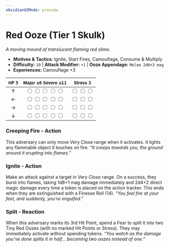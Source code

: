 ```yaml
---
obsidianUIMode: preview
---
```

# Red Ooze (Tier 1 Skulk)

*A moving mound of translucent flaming red slime.*

- **Motives & Tactics**: Ignite, Start Fires, Camouflage, Consume & Multiply
- **Difficulty:** `10` | **Attack Modifier:** `+1` | **Ooze Appendage:** `Melee 2d6+3 mag`
- **Experiences:** Camouflage +3

| <small>HP</small> `5` | <small>Major</small> `≥6` <small>Severe</small> `≥11` | <small>Stress</small> `3` |
|:-:|:-:|:-:|
| ↑ |  <input type="checkbox" unchecked id="4cb19dea"> <input type="checkbox" unchecked id="aa2d2950"> <input type="checkbox" unchecked id="42ebd424"> <input type="checkbox" unchecked id="768ff220"> <input type="checkbox" unchecked id="e84caebc"> |  <input type="checkbox" unchecked id="650f1283"> <input type="checkbox" unchecked id="db12d1c6"> <input type="checkbox" unchecked id="2c4f2e38"> |
| ← |  <input type="checkbox" unchecked id="a66080d5"> <input type="checkbox" unchecked id="fd2ff510"> <input type="checkbox" unchecked id="19676e6c"> <input type="checkbox" unchecked id="ebb38e02"> <input type="checkbox" unchecked id="79217add"> |  <input type="checkbox" unchecked id="f245c2aa"> <input type="checkbox" unchecked id="a17c1cc4"> <input type="checkbox" unchecked id="08641d2e"> |
| → |  <input type="checkbox" unchecked id="f5283933"> <input type="checkbox" unchecked id="244795c8"> <input type="checkbox" unchecked id="2233a634"> <input type="checkbox" unchecked id="ffbca159"> <input type="checkbox" unchecked id="0bd49af3"> |  <input type="checkbox" unchecked id="2b4f0358"> <input type="checkbox" unchecked id="dc75bb6c"> <input type="checkbox" unchecked id="d90683da"> |
| ↓ |  <input type="checkbox" unchecked id="3a33b1b4"> <input type="checkbox" unchecked id="be588c2c"> <input type="checkbox" unchecked id="0b14b043"> <input type="checkbox" unchecked id="f9af6aad"> <input type="checkbox" unchecked id="6e952832"> |  <input type="checkbox" unchecked id="2e355270"> <input type="checkbox" unchecked id="487ce56c"> <input type="checkbox" unchecked id="40dd0ce9"> |

### Creeping Fire - Action

This adversary can only move Very Close range when it activates. It lights any flammable object it touches on fire. *“It creeps towards you, the ground around it erupting into flames.”*

### Ignite - Action

Make an attack against a target in Very Close range. On a success, they burst into flames, taking 1d8+1 mag damage immediately and 2d4+2 direct magic damage every time a token is placed on the action tracker. This ends when they are extinguished with a Finesse Roll (14). *“You feel fire at your feet, and suddenly, you’re engulfed.”*

### Split - Reaction

When this adversary marks its 3rd Hit Point, spend a Fear to split it into two Tiny Red Oozes (with no marked Hit Points or Stress). They may immediately activate without spending tokens. *“You watch as the damage you’ve done splits it in half… becoming two oozes instead of one.”*
